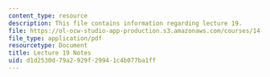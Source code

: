 ```yaml
---
content_type: resource
description: This file contains information regarding lecture 19.
file: https://ol-ocw-studio-app-production.s3.amazonaws.com/courses/14-581-international-economics-i-spring-2013/d1d2530d79a2929f29941c4b077ba1ff_MIT14_581S13_classnotes19.pdf
file_type: application/pdf
resourcetype: Document
title: Lecture 19 Notes
uid: d1d2530d-79a2-929f-2994-1c4b077ba1ff
---
```

